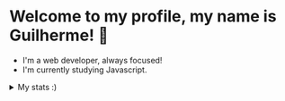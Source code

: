 # Welcome to my profile, my name is Guilherme! 👋

- I'm a web developer, always focused! <br>
- I'm currently studying Javascript.

<details>
<summary>My stats :)</summary>
<br/>

![Top Langs](https://github-readme-stats.vercel.app/api/top-langs/?username=guiclipse95&layout=compact&theme=material-palenight)

![Zheeeng's github stats](https://github-readme-stats.vercel.app/api?username=guiclipse95&theme=material-palenight)

</details>
